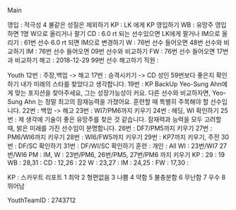 Main

영입	: 적극성 4 불같은 성질은 제외하기
KP	: LK 에게 KP 영입하기
WB	: 유망주 영입하면 1명 W으로 올리거나 팔기
CD	: 6.0 rt 되는 선수있으면 LK에게 팔거나 IM으로 올리기
	: 61번 선수 6.0 rt 되면 IM으로 변경하기
W	: 76번 선수 들어오면 48번 선수와 비교하기
IM      : 76번 선수 들어오면 09번 선수와 비교하기
FW	: 76번 선수 들어오면 17번과 비교하기
해고  : 2018-12-29 99번 선수 해고하기 
직원  : 

Youth
12번 : 주장,백업 -> 해고
17번 : 승격시키기 -> CD 성인 59번보다 좋은지 확인하기
   내가 미래의 스타를 찾았다고 생각합니다. 
19번 : KP BackUp
   Yeo-Sung Ahn에게 맞는 포지션을 찾아주세요, 그는 성장가능성이 커요.
   다른 선수와 비교하자면, Yeo-Sung Ahn 는 정말 최고의 잠재능력을 가졌어요.
   훈련할 때 특별히 주목해야 할 선수입니다.
22번 : 백업 -> 해고
23번 : WI7/PM6까지 키우기
24번 : 헤딩, WI 확인하기
25번 : 
   제 생각에 기술이 좋은 유망주를 찾은 것 같습니다.
   잠재력과 능력을 모두 고려할 때, 밝은 미래를 가진 선수임이 분명합니다.
26번 : DF7/PM5까지 키우기
27번 : PM6/WI6까지 키우기
28번 : WI6/FW5까지 키우기
29번 : KP7까지 키우기, 주전
30번 : DF/SC 확인하기
31번 : DF/WI/SC 확인하기
훈련 :
   개인   : All
   WI                : 23번/WI7 27번/WI6
   PM     : IM, W    : 23번/PM6, 26번/PM5, 27번/PM6 까지 키우기
   KP     : 29       : 19
   WB     : 28,31    : 
   CD     : 12,26    : 22
   W      : 23,27    : 
   IM     : 24,25    : 
   FW     : 17,30    : 

KP : 스카우트 리포트
1 최악
2 형편없음
3 나쁨
4 약함
5 불충분함
6 무난함
7 우수
8 뛰어남

YouthTeamID : 2743712
